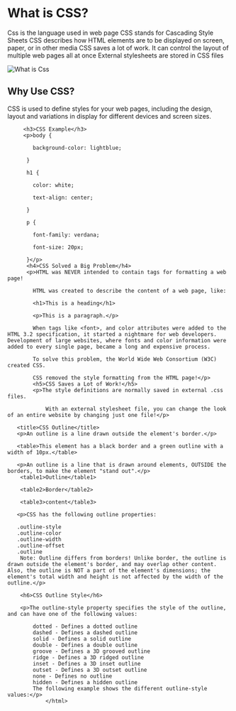  <!DOCTYPE html>
<html>
  <head> 
       <link rel="stylesheet"href="./styles.css.html/">
       <meta charset="=utf-8">
       <title>Css Introduction</title>
       </head>
  <h1>What is CSS?</h1>
  <body>
      <p>Css is the language used in web page
         CSS stands for Cascading Style Sheets
         CSS describes how HTML elements are to be displayed on screen, paper, or in other media
         CSS saves a lot of work. It can control the layout of multiple web pages all at once
         External stylesheets are stored in CSS files</p>
    <img src="images/pngkit.com" alt="What is Css">
         <h2>Why Use CSS?</h2>
         <p>CSS is used to define styles for your web pages, including the design, layout and variations in display for different devices and screen sizes. </p>
     
         <h3>CSS Example</h3>
         <p>body {

            background-color: lightblue;

          }
          
          h1 {

            color: white;

            text-align: center;

          }
          
          p {

            font-family: verdana;

            font-size: 20px;

          }</p>
          <h4>CSS Solved a Big Problem</h4>
          <p>HTML was NEVER intended to contain tags for formatting a web page!

            HTML was created to describe the content of a web page, like:
            
            <h1>This is a heading</h1>
            
            <p>This is a paragraph.</p>
            
            When tags like <font>, and color attributes were added to the HTML 3.2 specification, it started a nightmare for web developers. Development of large websites, where fonts and color information were added to every single page, became a long and expensive process.
            
            To solve this problem, the World Wide Web Consortium (W3C) created CSS.
            
            CSS removed the style formatting from the HTML page!</p>
            <h5>CSS Saves a Lot of Work!</h5>
            <p>The style definitions are normally saved in external .css files.

                With an external stylesheet file, you can change the look of an entire website by changing just one file!</p>
       
       <title>CSS Outline</title>
       <p>An outline is a line drawn outside the element's border.</p>

       <table>This element has a black border and a green outline with a width of 10px.</table>
       
       <p>An outline is a line that is drawn around elements, OUTSIDE the borders, to make the element "stand out".</p>
        <table1>Outline</table1>

        <table2>Border</table2>

        <table3>content</table3>

       <p>CSS has the following outline properties:

       .outline-style
       .outline-color
       .outline-width
       .outline-offset
       .outline
        Note: Outline differs from borders! Unlike border, the outline is drawn outside the element's border, and may overlap other content. Also, the outline is NOT a part of the element's dimensions; the element's total width and height is not affected by the width of the outline.</p>
       
        <h6>CSS Outline Style</h6>

        <p>The outline-style property specifies the style of the outline, and can have one of the following values:

            dotted - Defines a dotted outline
            dashed - Defines a dashed outline
            solid - Defines a solid outline
            double - Defines a double outline
            groove - Defines a 3D grooved outline
            ridge - Defines a 3D ridged outline
            inset - Defines a 3D inset outline
            outset - Defines a 3D outset outline
            none - Defines no outline
            hidden - Defines a hidden outline
            The following example shows the different outline-style values:</p>
                </html> 
